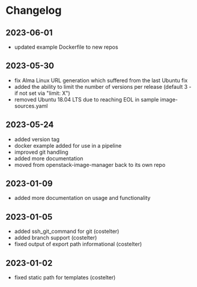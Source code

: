 # Changelog


## 2023-06-01
- updated example Dockerfile to new repos

## 2023-05-30

- fix Alma Linux URL generation which suffered from the last Ubuntu fix
- added the ability to limit the number of versions per release (default 3 - if not set via "limit: X")
- removed Ubuntu 18.04 LTS due to reaching EOL in sample image-sources.yaml

## 2023-05-24

- added version tag
- docker example added for use in a pipeline
- improved git handling
- added more documentation
- moved from openstack-image-manager back to its own repo

## 2023-01-09

- added more documentation on usage and functionality

## 2023-01-05

- added ssh_git_command for git (costelter)
- added branch support (costelter)
- fixed output of export path informational (costelter)

## 2023-01-02

- fixed static path for templates (costelter)
